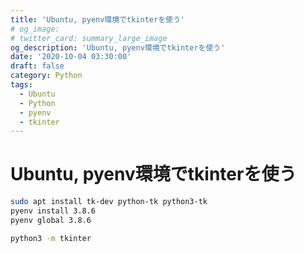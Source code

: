 ```yaml
---
title: 'Ubuntu, pyenv環境でtkinterを使う'
# og_image:
# twitter_card: summary_large_image
og_description: 'Ubuntu, pyenv環境でtkinterを使う'
date: '2020-10-04 03:30:00'
draft: false
category: Python
tags:
  - Ubuntu
  - Python
  - pyenv
  - tkinter
---
```

# Ubuntu, pyenv環境でtkinterを使う

```sh
sudo apt install tk-dev python-tk python3-tk
pyenv install 3.8.6
pyenv global 3.8.6

python3 -m tkinter
```
